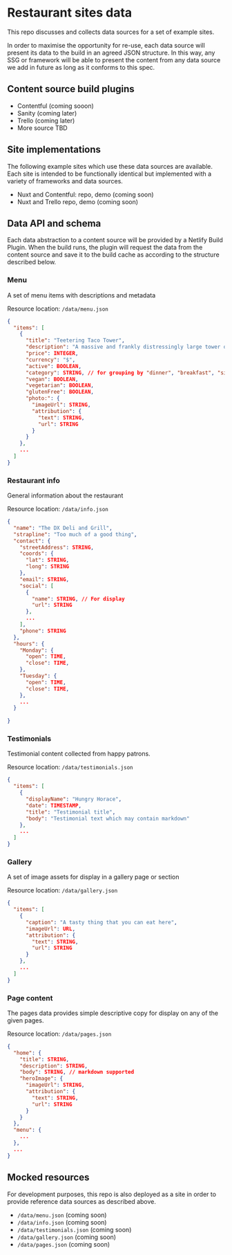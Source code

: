 # Restaurant sites data

This repo discusses and collects data sources for a set of example sites.

In order to maximise the opportunity for re-use, each data source will present its data to the build in an agreed JSON structure. In this way, any SSG or framework will be able to present the content from any data source we add in future as long as it conforms to this spec.

## Content source build plugins

- Contentful (coming sooon)
- Sanity (coming later)
- Trello (coming later)
- More source TBD

## Site implementations

The following example sites which use these data sources are available.  Each site is intended to be functionally identical but implemented with a variety of frameworks and data sources.

- Nuxt and Contentful: repo, demo (coming soon)
- Nuxt and Trello repo, demo (coming soon)

## Data API and schema

Each data abstraction to a content source will be provided by a Netlify Build Plugin. When the build runs, the plugin will request the data from the content source and save it to the build cache as according to the structure described below.

### Menu

A set of menu items with descriptions and metadata

Resource location: `/data/menu.json`

```json
{
  "items": [
    {
      "title": "Teetering Taco Tower",
      "description": "A massive and frankly distressingly large tower of tacos with every filling you can imagine, and far more tacos than you need",
      "price": INTEGER,
      "currency": "$",
      "active": BOOLEAN,
      "category": STRING, // for grouping by "dinner", "breakfast", "sides", "drinks" etc
      "vegan": BOOLEAN,
      "vegetarian": BOOLEAN,
      "glutenFree": BOOLEAN,
      "photo:": {
        "imageUrl": STRING,
        "attribution": {
          "text": STRING,
          "url": STRING
        }
      }
    },
    ...
  ]
}
```


### Restaurant info

General information about the restaurant

Resource location: `/data/info.json`

```json
{
  "name": "The DX Deli and Grill",
  "strapline": "Too much of a good thing",
  "contact": {
    "streetAddress": STRING,
    "coords": {
      "lat": STRING,
      "long": STRING
    },
    "email": STRING,
    "social": [
      {
        "name": STRING, // For display
        "url": STRING
      },
      ...
    ],
    "phone": STRING
  },
  "hours": {
    "Monday": {
      "open": TIME,
      "close": TIME,
    },
    "Tuesday": {
      "open": TIME,
      "close": TIME,
    },
    ...
  }
   
}
```


### Testimonials

Testimonial content collected from happy patrons.

Resource location: `/data/testimonials.json`

```json
{
  "items": [
    {
      "displayName": "Hungry Horace",
      "date": TIMESTAMP,
      "title": "Testimonial title",
      "body": "Testimonial text which may contain markdown"
    },
    ...
  ]
}
```


### Gallery

A set of image assets for display in a gallery page or section

Resource location: `/data/gallery.json`

```json
{
  "items": [
    {
      "caption": "A tasty thing that you can eat here",
      "imageUrl": URL,
      "attribution": {
        "text": STRING,
        "url": STRING
      }
    },
    ...
  ]
}
```


### Page content

The pages data provides simple descriptive copy for display on any of the given pages.

Resource location: `/data/pages.json`

```json
{
  "home": {
    "title": STRING,
    "description": STRING,
    "body": STRING, // markdown supported
    "heroImage": {
      "imageUrl": STRING,
      "attribution": {
        "text": STRING,
        "url": STRING
      }
    }
  },
  "menu": {
    ...
  },
  ...
}
```

## Mocked resources

For development purposes, this repo is also deployed as a site in order to provide reference data sources as described above.

- `/data/menu.json` (coming soon)
- `/data/info.json` (coming soon)
- `/data/testimonials.json` (coming soon)
- `/data/gallery.json` (coming soon)
- `/data/pages.json` (coming soon)
